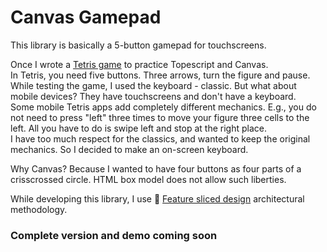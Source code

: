 # Canvas Gamepad
This library is basically a 5-button gamepad for touchscreens.

Once I wrote a [Tetris game](https://github.com/fish-liqueur/tetris) to practice Topescript and Canvas.
<br>
In Tetris, you need five buttons. Three arrows, turn the figure and pause. While testing the game, I used the keyboard - classic. But what about mobile devices? They have touchscreens and don't have a keyboard.
<br>
Some mobile Tetris apps add completely different mechanics. E.g., you do not need to press "left" three times to move your figure three cells to the left. All you have to do is swipe left and stop at the right place.
<br>
I have too much respect for the classics, and wanted to keep the original mechanics. So I decided to make an on-screen keyboard.

Why Canvas? Because I wanted to have four buttons as four parts of a crisscrossed circle. HTML box model does not allow such liberties.

While developing this library, I use 🍰 [Feature sliced design](https://feature-sliced.design/) architectural methodology.

### Complete version and demo coming soon
